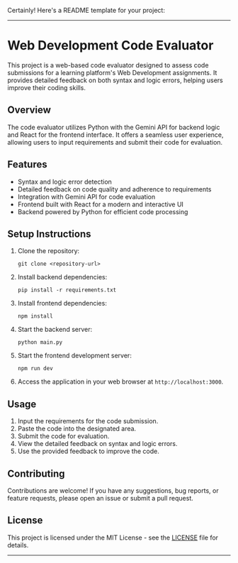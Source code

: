 Certainly! Here's a README template for your project:

---

# Web Development Code Evaluator

This project is a web-based code evaluator designed to assess code submissions for a learning platform's Web Development assignments. It provides detailed feedback on both syntax and logic errors, helping users improve their coding skills.

## Overview

The code evaluator utilizes Python with the Gemini API for backend logic and React for the frontend interface. It offers a seamless user experience, allowing users to input requirements and submit their code for evaluation.

## Features

- Syntax and logic error detection
- Detailed feedback on code quality and adherence to requirements
- Integration with Gemini API for code evaluation
- Frontend built with React for a modern and interactive UI
- Backend powered by Python for efficient code processing

## Setup Instructions

1. Clone the repository:

   ```
   git clone <repository-url>
   ```

2. Install backend dependencies:

   ```
   pip install -r requirements.txt
   ```

3. Install frontend dependencies:

   ```
   npm install
   ```

4. Start the backend server:

   ```
   python main.py
   ```

5. Start the frontend development server:

   ```
   npm run dev
   ```

6. Access the application in your web browser at `http://localhost:3000`.

## Usage

1. Input the requirements for the code submission.
2. Paste the code into the designated area.
3. Submit the code for evaluation.
4. View the detailed feedback on syntax and logic errors.
5. Use the provided feedback to improve the code.

## Contributing

Contributions are welcome! If you have any suggestions, bug reports, or feature requests, please open an issue or submit a pull request.

## License

This project is licensed under the MIT License - see the [LICENSE](LICENSE) file for details.

---

